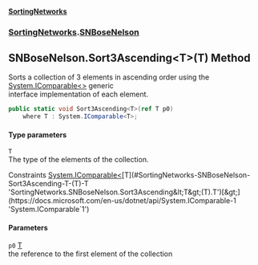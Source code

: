 #### [SortingNetworks](./index.md 'index')
### [SortingNetworks](./SortingNetworks.md 'SortingNetworks').[SNBoseNelson](./SortingNetworks-SNBoseNelson.md 'SortingNetworks.SNBoseNelson')
## SNBoseNelson.Sort3Ascending&lt;T&gt;(T) Method
Sorts a collection of 3 elements in ascending order using the [System.IComparable&lt;&gt;](https://docs.microsoft.com/en-us/dotnet/api/System.IComparable-1 'System.IComparable`1') generic  
interface implementation of each element.  
```csharp
public static void Sort3Ascending<T>(ref T p0)
    where T : System.IComparable<T>;
```
#### Type parameters
<a name='SortingNetworks-SNBoseNelson-Sort3Ascending-T-(T)-T'></a>
`T`  
The type of the elements of the collection.  

Constraints [System.IComparable&lt;](https://docs.microsoft.com/en-us/dotnet/api/System.IComparable-1 'System.IComparable`1')[T](#SortingNetworks-SNBoseNelson-Sort3Ascending-T-(T)-T 'SortingNetworks.SNBoseNelson.Sort3Ascending&lt;T&gt;(T).T')[&gt;](https://docs.microsoft.com/en-us/dotnet/api/System.IComparable-1 'System.IComparable`1')  
  
#### Parameters
<a name='SortingNetworks-SNBoseNelson-Sort3Ascending-T-(T)-p0'></a>
`p0` [T](#SortingNetworks-SNBoseNelson-Sort3Ascending-T-(T)-T 'SortingNetworks.SNBoseNelson.Sort3Ascending&lt;T&gt;(T).T')  
the reference to the first element of the collection  
  
